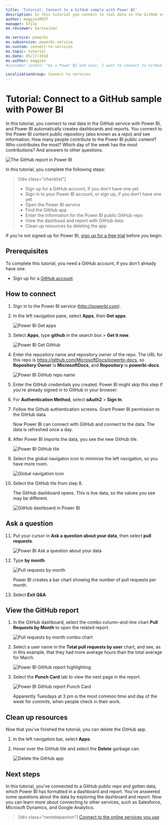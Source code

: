 ```yaml
---
title: 'Tutorial: Connect to a GitHub sample with Power BI'
description: In this tutorial you connect to real data in the GitHub service with Power BI, and Power BI automatically creates dashboards and reports.
author: maggiesMSFT
manager: kfile
ms.reviewer: SarinaJoan

ms.service: powerbi
ms.subservice: powerbi-service
ms.custom: connect-to-services
ms.topic: tutorial
ms.date: 05/17/2018
ms.author: maggies
#customer intent: "As a Power BI end user, I want to connect to GitHub as an example, so I understand how to connect to my data on other services."

LocalizationGroup: Connect to services
---
```

# Tutorial: Connect to a GitHub sample with Power BI
In this tutorial, you connect to real data in the GitHub service with Power BI, and Power BI automatically creates dashboards and reports. You connect to the Power BI content public repository (also known as a *repo*) and see information: How many people contribute to the Power BI public content? Who contributes the most? Which day of the week has the most contributions? And answers to other questions. 

![The GitHub report in Power BI](media/service-tutorial-connect-to-github/power-bi-github-app-tutorial-punch-card.png)

In this tutorial, you complete the following steps:

> [!div class="checklist"]
> * Sign up for a GitHub account, if you don't have one yet 
> * Sign in to your Power BI account, or sign up, if you don't have one yet
> * Open the Power BI service
> * Find the GitHub app
> * Enter the information for the Power BI public GitHub repo
> * View the dashboad and report with GitHub data
> * Clean up resources by deleting the app

If you're not signed up for Power BI, [sign up for a free trial](https://app.powerbi.com/signupredirect?pbi_source=web) before you begin.

## Prerequisites

To complete this tutorial, you need a GitHub account, if you don't already have one. 

- Sign up for a [GitHub account](https://docs.microsoft.com/contribute/get-started-setup-github)


## How to connect
1. Sign in to the Power BI service (http://powerbi.com). 
2. In the left navigation pane, select **Apps**, then **Get apps**.
   
   ![Power BI Get apps](media/service-tutorial-connect-to-github/power-bi-github-app-tutorial.png) 

3. Select **Apps**, type **github** in the search box > **Get it now**.
   
   ![Power BI Get GitHub](media/service-tutorial-connect-to-github/power-bi-github-app-tutorial-get-it-now.png) 

4. Enter the repository name and repository owner of the repo. The URL for this repo is https://github.com/MicrosoftDocs/powerbi-docs, so **Repository Owner** is **MicrosoftDocs**, and **Repository** is **powerbi-docs**. 
   
    ![Power BI GitHub repo name](media/service-tutorial-connect-to-github/power-bi-github-app-tutorial-repo-name.png)

5. Enter the GitHub credentials you created. Power BI might skip this step if you're already signed in to GitHub in your browser. 

6. For **Authentication Method**, select **oAuth2** \> **Sign In**.

7. Follow the Github authentication screens. Grant Power BI permission to the GitHub data.
   
   Now Power BI can connect with GitHub and connect to the data.  The data is refreshed once a day.

8. After Power BI imports the data, you see the new GitHub tile. 
 
   ![Power BI GitHub tile](media/service-tutorial-connect-to-github/power-bi-github-app-tutorial-tile.png) 

8. Select the global navigaton icon to minimize the left navigation, so you have more room.

    ![Global navigation icon](media/service-tutorial-connect-to-github/power-bi-global-navigation-icon.png)

10. Select the GitHub tile from step 8. 
    
    The GitHub dashboard opens. This is live data, so the values you see may be different.

    ![GitHub dashboard in Power BI](media/service-tutorial-connect-to-github/power-bi-github-app-tutorial-dashboard.png)

    

## Ask a question

11. Put your cursor in **Ask a question about your data**, then select **pull requests**. 

    ![Power BI Ask a question about your data](media/service-tutorial-connect-to-github/power-bi-github-app-tutorial-ask-question.png)

12. Type **by month**.
 
    ![Pull requests by month](media/service-tutorial-connect-to-github/power-bi-github-app-tutorial-ask-question-by-month.png)

     Power BI creates a bar chart showing the number of pull requests per month.

13. Select **Exit Q&A**.

## View the GitHub report 

1. In the GitHub dashboard, select the  combo column-and-line chart **Pull Requests by Month** to open the related report.

    ![Pull requests by month combo chart](media/service-tutorial-connect-to-github/power-bi-github-app-tutorial-pull-requests-combo-chart.png)

2. Select a user name in the **Total pull requests by user** chart, and see, as in this example, that they had more average hours than the total average for March.

    ![Power BI GitHub report highlighting](media/service-tutorial-connect-to-github/power-bi-github-app-tutorial-report-highlight.png)

3. Select the **Punch Card** tab to view the next page in the report. 
 
    ![Power BI GitHub report Punch Card](media/service-tutorial-connect-to-github/power-bi-github-app-tutorial-tues-3pm.png)

    Apparently Tuesdays at 3 pm is the most common time and day of the week for *commits*, when people check in their work.

## Clean up resources

Now that you've finished the tutorial, you can delete the GitHub app. 

1. In the left navigation bar, select **Apps**.
2. Hover over the GitHub tile and select the **Delete** garbage can.

    ![Delete the GitHub app](media/service-tutorial-connect-to-github/power-bi-github-app-tutorial-delete.png)

## Next steps

In this tutorial, you've connected to a GitHub public repo and gotten data, which Power BI has formatted in a dashboard and report. You've answered some questions about the data by exploring the dashboard and report. Now you can learn more about connecting to other services, such as Salesforce, Microsoft Dynamics, and Google Analytics. 
 
> [!div class="nextstepaction"]
> [Connect to the online services you use](service-connect-to-services.md)


